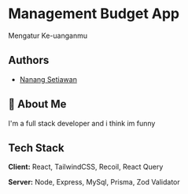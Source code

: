 # Management Budget App

Mengatur Ke-uanganmu

## Authors

-   [Nanang Setiawan](https://github.com/livingdolls/)

## 🚀 About Me

I'm a full stack developer and i think im funny

## Tech Stack

**Client:** React, TailwindCSS, Recoil, React Query

**Server:** Node, Express, MySql, Prisma, Zod Validator
